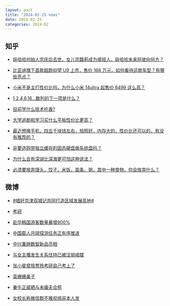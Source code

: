 ```yaml
---
layout: post
title: "2024-02-25-news"
date: 2024-02-25
categories: 2024-02
---
```


## 知乎

- [娃哈哈创始人宗庆后去世，女儿宗馥莉成为接班人，娃哈哈未来将驶向何方？](https://www.zhihu.com/question/645773312)<br/>

- [比亚迪旗下首款超跑仰望 U9 上市，售价 168 万元，如何看待这款车型？有哪些亮点？](https://www.zhihu.com/question/644497878)<br/>

- [小米不是主打性价比吗，为什么小米 14ultra 起售价 6499 这么高？](https://www.zhihu.com/question/645501483)<br/>

- [1,2,4,8,16…数列的下一项是什么？](https://www.zhihu.com/question/642087948)<br/>

- [目前学什么技术吃香?](https://www.zhihu.com/question/642842638)<br/>

- [大学追剧和学习买什么平板性价比更高？](https://www.zhihu.com/question/644495108)<br/>

- [最近想换手机，四五千块钱左右，拍照好，内存大的，性价比还可以的，有没有推荐的？](https://www.zhihu.com/question/644592248)<br/>

- [非要选购带独立缓存的固态硬盘做系统盘吗？](https://www.zhihu.com/question/645115085)<br/>

- [为什么会有深湖比深海更可怕这种说法？](https://www.zhihu.com/question/310112318)<br/>

- [必须要放弃馒头，饺子，米饭，面条，粥，其中一种食物，你会放弃什么？](https://www.zhihu.com/question/644578492)<br/>



## 微博

- [#唱好京津双城记共同打造区域发展高地#](https://s.weibo.com#)<br/>

- [考研 ](https://s.weibo.com/weibo?q=%E8%80%83%E7%A0%94&t=31&band_rank=1&Refer=top)<br/>

- [赴华韩国游客数量暴增900% ](https://s.weibo.com/weibo?q=%23%E8%B5%B4%E5%8D%8E%E9%9F%A9%E5%9B%BD%E6%B8%B8%E5%AE%A2%E6%95%B0%E9%87%8F%E6%9A%B4%E5%A2%9E900%25%23&t=31&band_rank=2&Refer=top)<br/>

- [中国载人月球探测任务正有序推进 ](https://s.weibo.com/weibo?q=%23%E4%B8%AD%E5%9B%BD%E8%BD%BD%E4%BA%BA%E6%9C%88%E7%90%83%E6%8E%A2%E6%B5%8B%E4%BB%BB%E5%8A%A1%E6%AD%A3%E6%9C%89%E5%BA%8F%E6%8E%A8%E8%BF%9B%23&t=31&band_rank=3&Refer=top)<br/>

- [中兴重磅数智新品亮相 ](https://s.weibo.com/weibo?q=%23%E4%B8%AD%E5%85%B4%E9%87%8D%E7%A3%85%E6%95%B0%E6%99%BA%E6%96%B0%E5%93%81%E4%BA%AE%E7%9B%B8%23&topic_ad=1&t=31&band_rank=&Refer=top)<br/>

- [与女主播发生关系住持已被注销戒牒 ](https://s.weibo.com/weibo?q=%23%E4%B8%8E%E5%A5%B3%E4%B8%BB%E6%92%AD%E5%8F%91%E7%94%9F%E5%85%B3%E7%B3%BB%E4%BD%8F%E6%8C%81%E5%B7%B2%E8%A2%AB%E6%B3%A8%E9%94%80%E6%88%92%E7%89%92%23&t=31&band_rank=4&Refer=top)<br/>

- [张小斐曾陪贾玲考研自己考上了 ](https://s.weibo.com/weibo?q=%23%E5%BC%A0%E5%B0%8F%E6%96%90%E6%9B%BE%E9%99%AA%E8%B4%BE%E7%8E%B2%E8%80%83%E7%A0%94%E8%87%AA%E5%B7%B1%E8%80%83%E4%B8%8A%E4%BA%86%23&t=31&band_rank=5&Refer=top)<br/>

- [袁姗姗鼻子 ](https://s.weibo.com/weibo?q=%E8%A2%81%E5%A7%97%E5%A7%97%E9%BC%BB%E5%AD%90&t=31&band_rank=6&Refer=top)<br/>

- [秦牛正威晒与未婚夫合照 ](https://s.weibo.com/weibo?q=%23%E7%A7%A6%E7%89%9B%E6%AD%A3%E5%A8%81%E6%99%92%E4%B8%8E%E6%9C%AA%E5%A9%9A%E5%A4%AB%E5%90%88%E7%85%A7%23&t=31&band_rank=7&Refer=top)<br/>

- [女校长称微信群不雅视频非本人发 ](https://s.weibo.com/weibo?q=%23%E5%A5%B3%E6%A0%A1%E9%95%BF%E7%A7%B0%E5%BE%AE%E4%BF%A1%E7%BE%A4%E4%B8%8D%E9%9B%85%E8%A7%86%E9%A2%91%E9%9D%9E%E6%9C%AC%E4%BA%BA%E5%8F%91%23&t=31&band_rank=8&Refer=top)<br/>



